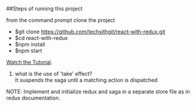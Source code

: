##Steps of running this project

from the command prompt clone the project

* $git clone https://github.com/techsithgit/react-with-redux.git
* $cd react-with-redux
* $npm install
* $npm start

[Watch the Tutorial](https://www.youtube.com/watch?v=eUMbH6X_Adc).

1. what is the use of 'take' effect?   
It suspends the saga until a matching action is dispatched

NOTE: Implement and initialize redux and saga in a separate store file as in redux documentation.
